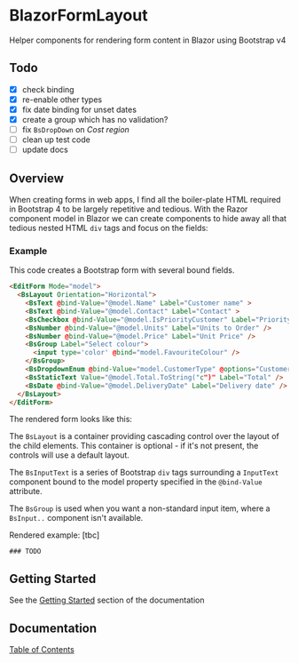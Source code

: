 # BlazorFormLayout
Helper components for rendering form content in Blazor using Bootstrap v4

## Todo

- [x] check binding
- [x] re-enable other types
- [x] fix date binding for unset dates
- [x] create a group which has no validation?
- [ ] fix `BsDropDown` on _Cost region_
- [ ] clean up test code
- [ ] update docs

## Overview

When creating forms in web apps, I find all the boiler-plate HTML required in Bootstrap 4 
to be largely repetitive and tedious. With the Razor component model in Blazor we can 
create components to hide away all that tedious nested HTML `div` tags and focus on the fields: 

### Example
This code creates a Bootstrap form with several bound fields.
```html
<EditForm Mode="model">
  <BsLayout Orientation="Horizontal">
    <BsText @bind-Value="@model.Name" Label="Customer name" >
    <BsText @bind-Value="@model.Contact" Label="Contact" >
    <BsCheckbox @bind-Value="@model.IsPriorityCustomer" Label="Priority" />
    <BsNumber @bind-Value="@model.Units" Label="Units to Order" />
    <BsNumber @bind-Value="@model.Price" Label="Unit Price" />
    <BsGroup Label="Select colour">
      <input type='color' @bind="model.FavouriteColour" />
    </BsGroup>
    <BsDropdownEnum @bind-Value="model.CustomerType" @options="CustomerTypeList" Label="Business Type" />
    <BsStaticText Value="@model.Total.ToString("c")" Label="Total" />
    <BsDate @bind-Value="@model.DeliveryDate" Label="Delivery date" />
  </BsLayout>
</EditForm>
```
The rendered form looks like this:

The `BsLayout` is a container providing cascading control over the layout of the child 
elements. This container is optional - if it's not present, the controls will use a default layout.

The `BsInputText` is a series of Bootstrap `div` tags surrounding a `InputText` component 
bound to the model property specified in the `@bind-Value` attribute.

The `BsGroup` is used when you want a non-standard input item, where a `BsInput..` component 
isn't available.


Rendered example: [tbc]

```
### TODO
```

## Getting Started

See the [Getting Started](docs/GettingStarted.md) section of the documentation

## Documentation

[Table of Contents](docs/Contents.md)
